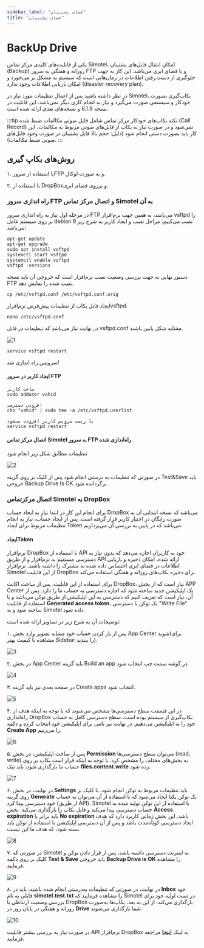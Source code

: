 ```yaml
---
sidebar_label: "فضای پشتیبان"
title: "فضای پشتیبان"
---
```



# BackUp Drive

یکی از قابلیت‌های کلیدی مرکز تماس Simotel، امکان انتقال فایل‌های پشتیبان (Backup) روزانه و هفتگی به سرور FTP و یا فضای ابری می‌باشد. این کار به جهت جلوگیری از دست رفتن اطلاعات در زمان‌هایی است که سیستم به مشکل بر می‌خورد و امکان بازیابی اطلاعات وجود ندارد (disaster recovery plan).

در نظر داشته باشید پس از اعمال تنظیمات مورد نیاز در Simotel، بکاپ‌گیری بصورت خودکار و سیستمی صورت می‌گیرد و نیاز به انجام کاری دیگر نمی‌باشد. این قابلیت در نسخه 6.1.9 و نسخه‌های بعدی ارائه شده است.

:::tip نکته
بکاپ‌های خودکار مرکز تماس شامل فایل صوتی مکالمات ضبط شده (Call Record) نمی‌شود و در صورت نیاز به بکاپ از فایل‌های صوتی مربوط به مکالمات، این کار باید بصورت دستی انجام شود (دلیل: حجم بالا فایل پشتیبان در صورت وجود فایل‌های صوتی ضبط مکالمات).
:::

## روش‌های بکاپ گیری

۱.	با استفاده از سرورFTP و به صورت لوکال.

۲.	با استفاده از  DropBoxو بر‌روی فضای ابری.

### راه اندازی سرور FTP و اتصال مرکز تماس Simotel به آن

در مرحله اول نیاز به راه اندازی سرور FTP می‌باشد، به همین جهت نرم‌افزار vsftpd را بر روی سیستم عامل debian 9 نصب می‌کنیم، مراحل نصب و ایجاد کاربر به شرح زیر می‌باشد:

```shell
apt-get update
apt-get upgrade
sudo apt install vsftpd
systemctl start vsftpd
systemctl enable vsftpd
vsftpd -versions

```
دستور نهایی به جهت بررسی وضعیت نصب نرم‌افزار است که خروجی آن باید نسخه FTP نصب شده را نمایش دهد.


```shell
cp /etc/vsftpd.conf /etc/vsftpd.conf.orig

```
ایجاد فایل بکاپ از تنظیمات پیش‌فرض نرم‌افزارvsftpd.


```shell
nano /etc/vsftpd.conf

```

در نهایت نیاز می‌باشد که تنظیمات در فایل vsftpd.conf مشابه شکل پایین باشند.

![1](/img/simotel/backup_ftp_dropbox/1.png/)


```shell
service vsftpd restart

```
سرویس راه اندازی شد!


#### ایجاد کاربر در سرور FTP

```shell
ساخت کاربر 
sudo adduser vahid

افزودن دسترسی 
cho "vahid" | sudo tee -a /etc/vsftpd.userlist

با ریست سرویس کاربر افزوده می‌شود
service vsftpd restart

```

#### اتصال مرکز تماس Simotel به سرور FTP راه‌اندازی شده

تنظیمات مطابق شکل زیر انجام شود

![2](/img/simotel/backup_ftp_dropbox/2.png/)

در صورتی که تنظیمات به درستی انجام شود پس از کلیک بر روی گزینه Test&Save باید خروجی Backup Drive Is OK برگردانده شود.


### اتصال مرکزتماس Simotel به DropBox

برای انجام این کار در ابتدا نیاز به ایجاد حساب DropBox می‌باشد که نسخه ابتدایی آن به صورت رایگان در اختیار کاربر قرار گرفته است. پس از ایجاد حساب، نیاز به انجام تنظیمات مربوط برای ایجاد Token می‌باشد که در پایین به بررسی آن می‌پردازیم.

#### ایجادToken

نرم‌افزار DropBox با استفاده از API خود به کاربران اجازه می‌دهد که بدون نیاز به دسترسی مستقیم به نرم‌افزار و از طریق API ارائه شده، امکان ذخیره و بازیابی اطلاعات در فضای ابری اختصاص داده شده به مشترک را داشته باشند. نرم‌افزار Simotel از این قابلیت DropBox برای ذخیره بکاپ‌های روزانه و هفتگی استفاده می‌کند.

برای استفاده از این قابلیت، پس از ساخت اکانت DropBox، نیاز است که از بخش APP Center یک اپلیکیشن جدید ساخته شود که اجازه دسترسی به حساب ما را دارد. پس از آن، نیاز است که تعریف کنیم که دسترسی به این اپلیکیشن از طریق توکن می‌باشد و با استفاده از قابلیت **Generated access token**، یک توکن با دسترسی "Write File" ساخته شود و به Simotel داده شود.

توضیحات آن به شرح زیر در تصاویر ارائه شده است:

۱. پس از باز کردن حساب خود مشابه تصویر وارد بخش App Center شوید(برای مشاهده با کیفیت بهتر Sidebar را ببندید).

![3](/img/simotel/backup_ftp_dropbox/3.png/)




۲. در بخش App Center باید گزینه Build an app در گوشه سمت چپ انتخاب شود.

![4](/img/simotel/backup_ftp_dropbox/4.png/)




۳. در صفحه بعدی نیز باید گزینه Create apps انتخاب شود.

![5](/img/simotel/backup_ftp_dropbox/5.png/)



۴. در این قسمت سطح دسترسی‌ها مشخص می‌شوند که با توجه به اینکه هدف از راه‌اندازی DropBox بکاپ‌گیری از سیستم بوده است، سطح دسترسی کامل به حساب خود را به اپلیکیشن می‌دهیم. در نهایت نیز نامی برای اپلیکیشن خود انتخاب کرده و دکمه **Create App** را می‌زنیم.

![6](/img/simotel/backup_ftp_dropbox/6.png/)



۵. پس از ساخت اپلیکیشن، در بخش **Permission** می‌توان سطح دسترسی‌ها (read, write) به بخش‌های مختلف را مشخص کرد. با توجه به اینکه قرار است بکاپ بر روی حساب ما بارگذاری شود، باید تیک **files.content.write** زده شود.

![7](/img/simotel/backup_ftp_dropbox/7.png/)



۶. در نهایت، در بخش **Settings** باید تنظیمات مربوط به توکن انجام شود. با کلیک بر روی گزینه **Generate** یک توکن یکتا ایجاد می‌شود که با استفاده از آن می‌توان به حساب خود دسترسی پیدا کرد (از طریق API). Simotel با استفاده از این توکن تولید شده به حساب دسترسی پیدا می‌کند و فایل بکاپ را بارگذاری می‌کند. بخش **Access expiration** باید برابر با **No expiration** باشد. این بخش زمانی کاربرد دارد که هدف ایجاد دسترسی کوتاه‌مدت باشد و پس از آن دسترسی اپلیکیشن با استفاده از توکن باید بسته شود، که هدف ما این نیست.

![8](/img/simotel/backup_ftp_dropbox/8.png/)


۷. در صورتی که Simotel به اینترنت دسترسی داشته باشد، پس از قرار دادن توکن و کلیک بر روی دکمه **Test & Save** باید خروجی **Backup Drive is OK** را مشاهده فرمایید.

![9](/img/simotel/backup_ftp_dropbox/9.png/)




۸. در نهایت، در صورتی که تنظیمات به‌درستی انجام شده باشند، باید در **Inbox** خود فایلی به نام **simotel.test.txt** را مشاهده فرمایید که Simotel در تست اولیه خود برای بررسی وضعیت ارتباطی با DropBox بارگذاری می‌کند. از این به بعد، بکاپ‌ها به‌صورت روزانه و هفتگی در پایان روز در **Drive** شما بارگذاری می‌شوند.

![10](/img/simotel/backup_ftp_dropbox/10.png/)



در صورت نیاز به بررسی بیشتر قابلیت API نرم‌افزار DropBox به لینک **[اینجا](https://www.youtube.com/watch?v=FMOXbmoAG8I)** مراجعه فرمایید.